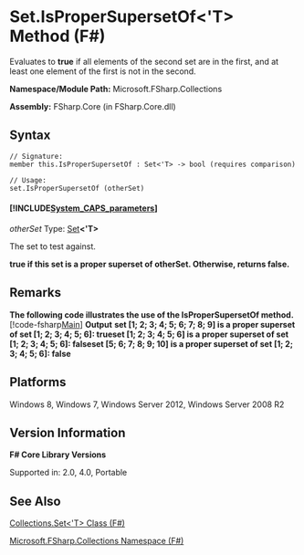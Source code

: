 # Set.IsProperSupersetOf<'T> Method (F#)

Evaluates to **true** if all elements of the second set are in the first, and at least one element of the first is not in the second.

**Namespace/Module Path:** Microsoft.FSharp.Collections

**Assembly:** FSharp.Core (in FSharp.Core.dll)


## Syntax

```
// Signature:
member this.IsProperSupersetOf : Set<'T> -> bool (requires comparison)

// Usage:
set.IsProperSupersetOf (otherSet)
```

#### [!INCLUDE[System_CAPS_parameters](//System/Token/System_CAPS_parameters_md.md)]
*otherSet*
Type: [Set](http://msdn.microsoft.com/en-us/library/50cebdce-0cd7-4c5c-8ebc-f3a9e90b38d8)**&lt;'T&gt;**


The set to test against.



**true if this set is a proper superset of otherSet. Otherwise, returns false.**
## Remarks
**The following code illustrates the use of the IsProperSupersetOf method.**
[!code-fsharp[Main](snippets/fssets/snippet8.fs)]
**Output**
**set [1; 2; 3; 4; 5; 6; 7; 8; 9] is a proper superset of set [1; 2; 3; 4; 5; 6]: trueset [1; 2; 3; 4; 5; 6] is a proper superset of set [1; 2; 3; 4; 5; 6]: falseset [5; 6; 7; 8; 9; 10] is a proper superset of set [1; 2; 3; 4; 5; 6]: false**
## Platforms
Windows 8, Windows 7, Windows Server 2012, Windows Server 2008 R2


## Version Information
**F# Core Library Versions**

Supported in: 2.0, 4.0, Portable




## See Also
[Collections.Set&#60;'T&#62; Class &#40;F&#35;&#41;](Collections.Set%3C%27T%3E+Class+%28FSharp%29.md)

[Microsoft.FSharp.Collections Namespace &#40;F&#35;&#41;](Microsoft.FSharp.Collections+Namespace+%28FSharp%29.md)

